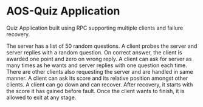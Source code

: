 # AOS-Quiz Application
Quiz Application built using RPC supporting multiple clients and failure recovery.

The server has a list of 50 random questions. A client probes the server and server replies with a random question. On correct answer, the client is awarded one point and zero on wrong reply. A client can ask for server as many times as he wants and server replies with one question each time. There are other clients also requesting the server and are handled in same manner. A client can ask its score and its relative position amongst other clients. A client can go down and can recover. After recovery, it starts with the score it has gained before fault. Once the client wants to finish, it is allowed to exit at any stage. 
